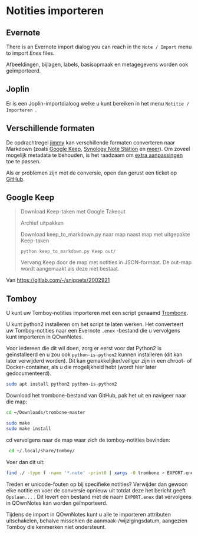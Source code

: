 # Notities importeren

## Evernote

There is an Evernote import dialog you can reach in the `Note / Import` menu to import _Enex_ files.

Afbeeldingen, bijlagen, labels, basisopmaak en metagegevens worden ook geïmporteerd.

## Joplin

Er is een Joplin-importdialoog welke u kunt bereiken in het menu `Notitie / Importeren `.

## Verschillende formaten

De opdrachtregel [jimmy](https://github.com/marph91/jimmy) kan verschillende formaten converteren naar Markdown (zoals [Google Keep](https://marph91.github.io/jimmy/formats/google_keep/), [Synology Note Station](https://marph91.github.io/jimmy/formats/synology_note_station/) en [meer](https://marph91.github.io/jimmy/)). Om zoveel mogelijk metadata te behouden, is het raadzaam om [extra aanpassingen](https://marph91.github.io/jimmy/import_instructions/#qownnotes) toe te passen.

Als er problemen zijn met de conversie, open dan gerust een ticket op [GitHub](https://github.com/marph91/jimmy/issues).

## Google Keep

> Download Keep-taken met Google Takeout
> 
> Archief uitpakken
> 
> Download keep_to_markdown.py naar map naast map met uitgepakte Keep-taken
> 
>     python keep_to_markdown.py Keep out/
>     
> 
> Vervang Keep door de map met notities in JSON-formaat. De out-map wordt aangemaakt als deze niet bestaat.

Van <https://gitlab.com/-/snippets/2002921>

## Tomboy

U kunt uw Tomboy-notities importeren met een script genaamd [Trombone](https://github.com/samba/trombone).

U kunt python2 installeren om het script te laten werken. Het converteert uw Tomboy-notities naar een Evernote `.enex` -bestand die u vervolgens kunt importeren in QOwnNotes.

Voor iedereen die dit wil doen, zorg er eerst voor dat Python2 is geïnstalleerd en u zou ook `python-is-python2` kunnen installeren (dit kan later verwijderd worden). Dit kan gemakkelijker/veiliger zijn in een chroot- of Docker-container, als u die mogelijkheid hebt (wordt hier later gedocumenteerd).

```bash
sudo apt install python2 python-is-python2
```

Download het trombone-bestand van GitHub, pak het uit en navigeer naar die map:

```bash
cd ~/Downloads/trombone-master

sudo make
sudo make install
```

cd vervolgens naar de map waar zich de tomboy-notities bevinden:

```bash
 cd ~/.local/share/tomboy/
```

Voer dan dit uit:

```bash
find ./ -type f -name '*.note' -print0 | xargs -0 trombone > EXPORT.enex
```

Treden er unicode-fouten op bij specifieke notities? Verwijder dan gewoon elke notitie en voer de conversie opnieuw uit totdat deze het bericht geeft `Opslaan...` . Dit levert een bestand met de naam `EXPORT.enex` dat vervolgens in QOwnNotes kan worden geïmporteerd.

Tijdens de import in QOwnNotes kunt u alle te importeren attributen uitschakelen, behalve misschien de aanmaak-/wijzigingsdatum, aangezien Tomboy die kenmerken niet ondersteunt.
